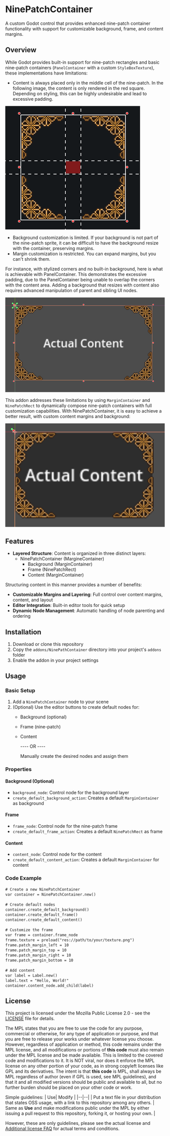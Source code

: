 # NinePatchContainer

A custom Godot control that provides enhanced nine-patch container functionality with support for customizable background, frame, and content margins.

## Overview

While Godot provides built-in support for nine-patch rectangles and basic nine-patch containers  (`PanelContainer` with a custom `StyleBoxTexture`), these implementations have limitations:
- Content is always placed only in the middle cell of the nine-patch.  In the following image, the content is only rendered in the red square.   Depending on styling, this can be highly undesirable and lead to excessive padding.

![PanelContainerMargin](doc/images/PanelContainerMargin.png)

- Background customization is limited.  If your background is not part of the nine-patch sprite, it can be difficult to have the background resize with the  container, preserving margins.
- Margin customization is restricted.  You can expand margins, but you can't shrink them.

For instance, with stylized corners and no built-in background, here is what is achievable with PanelContainer.  This demonstrates the excessive padding, due to the PanelContainer being unable to overlap the corners with the content area.  Adding a background that resizes with content also requires advanced manipulation of parent and sibling UI nodes.

![PanelContainerMargin](doc/images/problemcontent.png)



This addon addresses these limitations by using `MarginContainer` and `NinePatchRect` to dynamically compose nine-patch containers with full customization capabilities.  With NinePatchContainer, it is easy to achieve a better result, with custom content margins and background:

![PanelContainerMargin](doc/images/fixedcontent.png)

## Features

- **Layered Structure**: Content is organized in three distinct layers:
  - NinePatchContainer (MargineContainer)
    - Background (MarginContainer)
    - Frame (NinePatchRect)
    - Content (MarginContainer)


Structuring content in this manner provides a number of benefits:

- **Customizable Margins and Layering**: Full control over content margins, content, and layout
- **Editor Integration**: Built-in editor tools for quick setup
- **Dynamic Node Management**: Automatic handling of node parenting and ordering

## Installation

1. Download or clone this repository
2. Copy the `addons/NinePathContainer` directory into your project's `addons` folder
3. Enable the addon in your project settings

## Usage

### Basic Setup

1. Add a `NinePatchContainer` node to your scene
2. (Optional) Use the editor buttons to create default nodes for:
   - Background (optional)
   - Frame (nine-patch)
   - Content
   
     ---- OR ----
   
     Manually create the desired nodes and assign them

### Properties

#### Background (Optional)
- `background_node`: Control node for the background layer
- `create_default_background_action`: Creates a default `MarginContainer` as background

#### Frame
- `frame_node`: Control node for the nine-patch frame
- `create_default_frame_action`: Creates a default `NinePatchRect` as frame

#### Content
- `content_node`: Control node for the content
- `create_default_content_action`: Creates a default `MarginContainer` for content

### Code Example

```gdscript
# Create a new NinePatchContainer
var container = NinePatchContainer.new()

# Create default nodes
container.create_default_background()
container.create_default_frame()
container.create_default_content()

# Customize the frame
var frame = container.frame_node
frame.texture = preload("res://path/to/your/texture.png")
frame.patch_margin_left = 10
frame.patch_margin_top = 10
frame.patch_margin_right = 10
frame.patch_margin_bottom = 10

# Add content
var label = Label.new()
label.text = "Hello, World!"
container.content_node.add_child(label)
```

## License

This project is licensed under the Mozilla Public License 2.0 - see the [LICENSE](LICENSE) file for details.

The MPL states that you are free to use the code for any purpose, commercial or otherwise, for any type of application or purpose, and that you are free to release your works under whatever license you choose.  However, regardless of application or method, this code remains under the MPL license, and all modifications or portions of **this code** must also remain under the MPL license and be made available.  This is limited to the covered code and modifications to it.  It is NOT viral, nor does it enforce the MPL license on any other portion of your code, as in strong copyleft licenses like GPL and its derivatives.   The intent is that **this code** is MPL, shall always be MPL regardless of author (even if GPL is used, see MPL guidelines), and that it and all modified versions should be public and available to all, but no further burden should be placed on your other code or work.

Simple guidelines:
| Use| Modify |
|--|--|
| Put a text file in your distribution that states OSS usage, with a link to this repository among any others. | Same as **Use** and make modifications public under the MPL by either issuing a pull request to this repository, forking it, or hosting your own. |

However, these are only guidelines, please see the actual license and [Additional license FAQ](https://www.mozilla.org/en-US/MPL/2.0/FAQ/) for actual terms and conditions.

